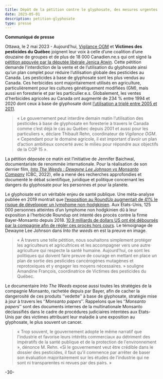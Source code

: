 ```yaml
---
title: Dépôt de la pétition contre le glyphosate, des mesures urgentes demandées par une coallition de Canadien.ne.s
date: 2023-05-01
description: petition-glyphosate 
type: presse 
---
```


**Communiqué de presse**

Ottawa, le 2 mai 2023 -  Aujourd’hui, [Vigilance OGM](https://www.vigilanceogm.org/) et **Victimes des pesticides du Québec** joignent leur voix à celle d’une coalition d’une douzaine de groupes et de plus de 18 000 Canadien.ne.s qui ont signé la [pétition appuyée par la députée libérale Jenica Atwin](https://petitions.noscommunes.ca/fr/Petition/Details?Petition=e-4127). Cette pétition demande l'interdiction de la vente et de l’utilisation du glyphosate ainsi qu’un plan complet pour réduire l’utilisation globale des pesticides au Canada. Les pesticides à base de  glyphosate sont les plus vendus au Canada. Ces herbicides sont majoritairement utilisés en agriculture,  particulièrement pour les cultures génétiquement modifiées (GM), mais aussi en foresterie et par les particulier.e.s. Globalement, les ventes d'herbicides agricoles au Canada ont augmenté de 234 % entre 1994 et 2020 dont ceux à base de glyphosate dont [l’utilisation a triplé entre 2005 et 2011](https://cban.ca/wp-content/uploads/pesticides-factsheet-2023.pdf).

> « Le gouvernement peut interdire demain matin l’utilisation des pesticides à base de glyphosate en foresterie à travers le Canada comme c’est déjà le cas au Québec depuis 2001 et aussi pour les particuliers », déclare Thibault Rehn, coordinateur de *Vigilance OGM*. « Cependant pour le domaine agricole, il est important d’avoir un plan d’action ambitieux concerté avec le milieu pour répondre aux objectifs de la COP 15 ».

La pétition déposée ce matin est l’initiative de Jennifer Baichwal, documentariste de renommée internationale. Pour la réalisation de son dernier film, [*Into The Weeds : Dewayne Lee Johnson vs Monsanto Company*](https://www.intotheweedsimpact.com/thefilm) (CBC, 2022), elle a mené des recherches approfondies et documenté le débat scientifique, juridique et politique concernant les dangers du glyphosate pour les personnes et pour la planète. 

Le glyphosate est un véritable enjeu de santé publique. Une méta-analyse publiée en 2019 montrait que [l’exposition au RoundUp augmentait de 41% le risque de développer un lymphome non-hodgkinien](https://www.pan-europe.info/EU-Pesticide-Atlas-2022). Aux États-Unis, 125 000 personnes atteintes d’un lymphome non hodgkinien dû à leur exposition à l’herbicide Roundup ont intenté des procès contre la firme Bayer-Monsanto depuis 2018. [10,9 milliards de dollars US ont été déboursés par la compagnie afin de régler ces procès hors cours](https://creppa.uqam.ca/wp-content/uploads/sites/105/Final-2-Vandelac-et-Bacon-Me%CC%81moire-NB-2021.pdf). Le témoignage de Dewayne Lee Johnson dans *Into the weeds* en est la preuve en image.

> « À travers une telle pétition, nous souhaitons simplement protéger les agriculteurs et agricultrices et les accompagner vers une autre agriculture qui respecte la santé humaine. Aujourd’hui, ce sont les politiques qui doivent faire preuve de courage en mettant en place un plan de sortie des pesticides cancérogènes mutagènes et reprotoxiques et y engager les moyens nécessaires. » souligne Amandine François, coordinatrice de Victimes des pesticides du Québec.

Le documentaire *Into The Weeds* expose aussi toutes les stratégies de la compagnie Monsanto, rachetée depuis par Bayer, afin de cacher la dangerosité de ces produits ‘’vedette’’ à base de glyphosate, stratégie mise à jour à travers les ‘’*Monsanto papers*’’. Rappelons que les ‘’*Monsanto papers*’’ sont des documents internes de la multinationale Monsanto déclassifiés dans le cadre de procédures judiciaires intentées aux Etats-Unis par des victimes attribuant leur maladie à une exposition au glyphosate, le plus souvent un cancer.

> « Trop souvent, le gouvernement adopte le même narratif que l'industrie et favorise leurs intérêts commerciaux au détriment des impératifs de la santé publique et de la protection de l'environnement », dénonce M. Rehn. «Si le gouvernement veut être crédible dans le dossier des pesticides, il faut qu’il commence par arrêter de baser son évaluation majoritairement  sur les études de l’industrie qui ne sont ni transparentes ni revues par des pairs. »

-30-
